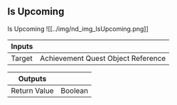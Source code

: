 ## Is Upcoming
Is Upcoming
![[../img/nd_img_IsUpcoming.png]]

|Inputs||
|--|--|
| Target | Achievement Quest Object Reference |

|Outputs||
|--|--|
| Return Value | Boolean |
